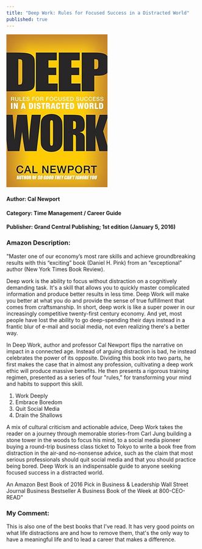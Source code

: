 ```yaml
---
title: "Deep Work: Rules for Focused Success in a Distracted World"
published: true
---
```


[<img src="/books/assets/deepwork_book.jpg">](https://www.amazon.com/Deep-Work-Focused-Success-Distracted-ebook/dp/B00X47ZVXM/ref=sr_1_1?dchild=1&keywords=deep+work&qid=1632985269&s=digital-text&sr=1-1)

#### Author: Cal Newport
#### Category: Time Management / Career Guide
#### Publisher: Grand Central Publishing; 1st edition (January 5, 2016)

### Amazon Description:

"Master one of our economy’s most rare skills and achieve groundbreaking results with this “exciting” book (Daniel H. Pink) from an “exceptional” author (New York Times Book Review).

Deep work is the ability to focus without distraction on a cognitively demanding task. It's a skill that allows you to quickly master complicated information and produce better results in less time. Deep Work will make you better at what you do and provide the sense of true fulfillment that comes from craftsmanship. In short, deep work is like a super power in our increasingly competitive twenty-first century economy. And yet, most people have lost the ability to go deep-spending their days instead in a frantic blur of e-mail and social media, not even realizing there's a better way.

In Deep Work, author and professor Cal Newport flips the narrative on impact in a connected age. Instead of arguing distraction is bad, he instead celebrates the power of its opposite. Dividing this book into two parts, he first makes the case that in almost any profession, cultivating a deep work ethic will produce massive benefits. He then presents a rigorous training regimen, presented as a series of four "rules," for transforming your mind and habits to support this skill.

1. Work Deeply
2. Embrace Boredom
3. Quit Social Media
4. Drain the Shallows

A mix of cultural criticism and actionable advice, Deep Work takes the reader on a journey through memorable stories-from Carl Jung building a stone tower in the woods to focus his mind, to a social media pioneer buying a round-trip business class ticket to Tokyo to write a book free from distraction in the air-and no-nonsense advice, such as the claim that most serious professionals should quit social media and that you should practice being bored. Deep Work is an indispensable guide to anyone seeking focused success in a distracted world.

An Amazon Best Book of 2016 Pick in Business & Leadership
Wall Street Journal Business Bestseller
A Business Book of the Week at 800-CEO-READ"

### My Comment:

This is also one of the best books that I've read. It has very good points on what life distractions are and how to remove them, that's the only way to have a meaningful life and to lead a career that makes a difference.
